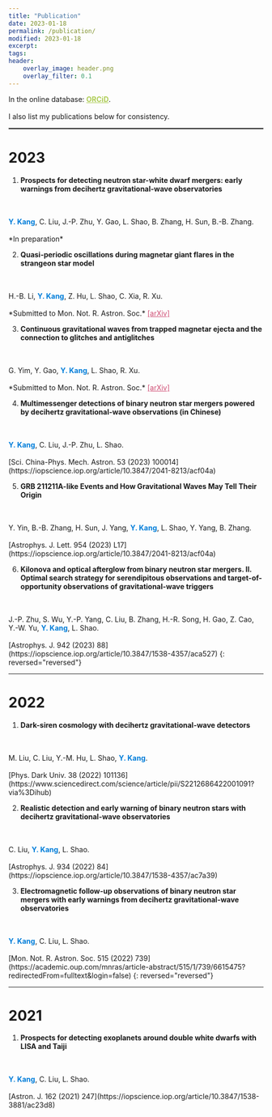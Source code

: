 ```yaml
---
title: "Publication"
date: 2023-01-18
permalink: /publication/
modified: 2023-01-18
excerpt:
tags:
header:
    overlay_image: header.png
    overlay_filter: 0.1 
---
```


<p>
In the online database:
<span class="archive__item-title">
<a href="https://orcid.org/0000-0001-7402-4927" style="color: #ADCC54;"><b>ORCiD</b></a>.
</span>
<br>
<br>
I also list my publications below for consistency.
</p>
<hr style="border:1px solid gray">

# 2023

1. **Prospects for detecting neutron star-white dwarf mergers: early warnings from decihertz gravitational-wave observatories** 
  <br>
  <br>
  <a style="color: #007DD9;"><b>Y. Kang</b></a>,
  C. Liu, 
  J.-P. Zhu, 
  Y. Gao,
  L. Shao,
  B. Zhang,
  H. Sun,
  B.-B. Zhang.
  <br>
  <br>
  *In preparation*
   
2. **Quasi-periodic oscillations during magnetar giant flares in the strangeon star model** 
  <br>
  <br>
   H.-B. Li, 
  <a style="color: #007DD9;"><b>Y. Kang</b></a>,
   Z. Hu,
   L. Shao,
   C. Xia,
   R. Xu.
  <br>
  <br>
  *Submitted to Mon. Not. R. Astron. Soc.*
  <a href="https://arxiv.org/abs/2309.09847" style="color: #CF4C73;">[arXiv]</a>
   
3. **Continuous gravitational waves from trapped magnetar ejecta and the connection to glitches and antiglitches** 
  <br>
  <br>
  G. Yim,
  Y. Gao,
  <a style="color: #007DD9;"><b>Y. Kang</b></a>, 
  L. Shao,
  R. Xu.
  <br>
  <br>
  *Submitted to Mon. Not. R. Astron. Soc.*
  <a href="https://arxiv.org/abs/2308.01588" style="color: #CF4C73;">[arXiv]</a>
  

4. **Multimessenger detections of binary neutron star mergers powered by decihertz gravitational-wave observations (in Chinese)** 
  <br>
  <br>
  <a style="color: #007DD9;"><b>Y. Kang</b></a>,
  C. Liu, 
  J.-P. Zhu, 
  L. Shao.
  <br>
  <br>
  [Sci. China-Phys. Mech. Astron. 53 (2023) 100014](https://iopscience.iop.org/article/10.3847/2041-8213/acf04a)

5. **GRB 211211A-like Events and How Gravitational Waves May Tell Their Origin** 
  <br>
  <br>
  Y. Yin,
  B.-B. Zhang,
  H. Sun,
  J. Yang,
  <a style="color: #007DD9;"><b>Y. Kang</b></a>,
  L. Shao,
  Y. Yang,
  B. Zhang.
  <br>
  <br>
  [Astrophys. J. Lett. 954 (2023) L17](https://iopscience.iop.org/article/10.3847/2041-8213/acf04a)
  
6. **Kilonova and optical afterglow from binary neutron star mergers. II. Optimal search strategy for serendipitous observations and target-of-opportunity observations of gravitational-wave triggers** 
  <br>
  <br>
  J.-P. Zhu, 
  S. Wu, 
  Y.-P. Yang, 
  C. Liu, 
  B. Zhang, 
  H.-R. Song, 
  H. Gao, 
  Z. Cao, 
  Y.-W. Yu, 
  <a style="color: #007DD9;"><b>Y. Kang</b></a>, 
  L. Shao.
  <br>
  <br>
  [Astrophys. J. 942 (2023) 88](https://iopscience.iop.org/article/10.3847/1538-4357/aca527)
{: reversed="reversed"}

---

# 2022

1.  **Dark-siren cosmology with decihertz gravitational-wave detectors** 
  <br>
  <br>
  M. Liu, 
  C. Liu, 
  Y.-M. Hu, 
  L. Shao, 
  <a style="color: #007DD9;"><b>Y. Kang</b></a>.
  <br>
  <br>
  [Phys. Dark Univ. 38 (2022) 101136](https://www.sciencedirect.com/science/article/pii/S2212686422001091?via%3Dihub)

2. **Realistic detection and early warning of binary neutron stars with decihertz gravitational-wave observatories** 
  <br>
  <br>
  C. Liu,
  <a style="color: #007DD9;"><b>Y. Kang</b></a>,
  L. Shao.
  <br>
  <br>
  [Astrophys. J. 934 (2022) 84](https://iopscience.iop.org/article/10.3847/1538-4357/ac7a39)

3. **Electromagnetic follow-up observations of binary neutron star mergers with early warnings from decihertz gravitational-wave observatories** 
  <br>
  <br>
  <a style="color: #007DD9;"><b>Y. Kang</b></a>,
  C. Liu, 
  L. Shao.
  <br>
  <br>
  [Mon. Not. R. Astron. Soc. 515 (2022) 739](https://academic.oup.com/mnras/article-abstract/515/1/739/6615475?redirectedFrom=fulltext&login=false)
{: reversed="reversed"}

---

# 2021

1. **Prospects for detecting exoplanets around double white dwarfs with LISA and Taiji** 
  <br>
  <br>
  <a style="color: #007DD9;"><b>Y. Kang</b></a>,
  C. Liu, 
  L. Shao.
  <br>
  <br>
  [Astron. J. 162 (2021) 247](https://iopscience.iop.org/article/10.3847/1538-3881/ac23d8)
  

